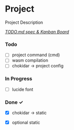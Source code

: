 # Project

Project Description

<em>[TODO.md spec & Kanban Board](https://bit.ly/3fCwKfM)</em>

### Todo

- [ ] project command (cmd)  
- [ ] wasm compilation  
- [ ] chokidar -> project config  

### In Progress

- [ ] lucide font  

### Done ✓

- [x] chokidar -> static  
- [x] optional static  

